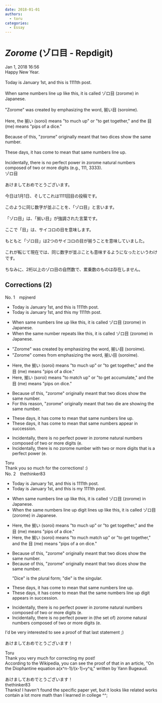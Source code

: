 ```yaml
---
date: 2018-01-01
authors:
  - toru
categories:
  - Essay
---
```


<h1 id="subject_show"><strong><em>Zorome</strong></em> (ゾロ目 - Repdigit) </h1>
<div class="date">Jan 1, 2018 16:56</div>
<div id="post"><div id="body_show_ori">
Happy New Year.<br/><br/>Today is January 1st, and this is 1111th post. <br/><br/>When same numbers line up like this, it is called ゾロ目 (zorome) in Japanese.<br/><br/>"Zorome" was created by emphasizing the word, 揃い目 (soroime).<br/><br/>Here, the 揃い (soroi) means "to much up" or "to get together," and the 目 (me) means "pips of a dice."<br/><br/>Because of this, "zorome" originally meant that two dices show the same number.<br/><br/>These days, it has come to mean that same numbers line up.<br/><br/>Incidentally, there is no perfect power in zorome natural numbers composed of two or more digits (e.g., 111, 3333).
</div></div>

<!-- more -->

<div id="post_ja"><div id="body_show_mo">
ゾロ目<br/><br/>あけましておめでとうございます。<br/><br/>今日は1月1日、そしてこれは1111回目の投稿です。<br/><br/>このように同じ数字が並ぶことを、「ゾロ目」と言います。<br/><br/>「ゾロ目」は、「揃い目」が強調された言葉です。<br/><br/>ここで「目」は、サイコロの目を意味します。<br/><br/>もともと「ゾロ目」は2つのサイコロの目が揃うことを意味していました。<br/><br/>これが転じて現在では、同じ数字が並ぶことも意味するようになったというわけです。<br/><br/>ちなみに、2桁以上のゾロ目の自然数で、累乗数のものは存在しません。
</div></div>

## Corrections (2)
<div id="block"><div class="first_name"> No. 1　<span class="just_name">mpjnerd</span></div><div id="block2">
<ul class="correction_field">
<li class="incorrect">Today is January 1st, and this is 1111th post.</li>
<li class="corrected correct">
Today is January 1st, and this my 1111th post.
</li>
</ul>
<ul class="correction_field">
<li class="incorrect">When same numbers line up like this, it is called ゾロ目 (zorome) in Japanese.</li>
<li class="corrected correct">
When the same number repeats like this, it is called ゾロ目 (zorome) in Japanese.
</li>
</ul>
<ul class="correction_field">
<li class="incorrect">"Zorome" was created by emphasizing the word, 揃い目 (soroime).</li>
<li class="corrected correct">
"Zorome" comes from emphasizing the word, 揃い目 (soroime).
</li>
</ul>
<ul class="correction_field">
<li class="incorrect">Here, the 揃い (soroi) means "to much up" or "to get together," and the 目 (me) means "pips of a dice."</li>
<li class="corrected correct">
Here, 揃い (soroi) means "to match up" or "to get accumulate," and the 目 (me) means "pips on dice."
</li>
</ul>
<ul class="correction_field">
<li class="incorrect">Because of this, "zorome" originally meant that two dices show the same number.</li>
<li class="corrected correct">
For this reason, "zorome" originally meant that two die are showing the same number.
</li>
</ul>
<ul class="correction_field">
<li class="incorrect">These days, it has come to mean that same numbers line up.</li>
<li class="corrected correct">
These days, it has come to mean that same numbers appear in succession. 
</li>
</ul>
<ul class="correction_field">
<li class="incorrect">Incidentally, there is no perfect power in zorome natural numbers composed of two or more digits (e.</li>
<li class="corrected correct">
Incidentally, there is no zorome number with two or more digits that is a perfect power (e.
</li>
</ul>
</div><div class="name"><span class="just_name">Toru</span><br>
Thank you so much for the corrections! :)
</div>
</div>
<div id="block"><div class="first_name"> No. 2　<span class="just_name">thethinker83</span></div><div id="block2">
<ul class="correction_field">
<li class="incorrect">Today is January 1st, and this is 1111th post.</li>
<li class="corrected correct">
Today is January 1st, and this is <span class="f_blue">my </span>1111th post.
</li>
</ul>
<ul class="correction_field">
<li class="incorrect">When same numbers line up like this, it is called ゾロ目 (zorome) in Japanese.</li>
<li class="corrected correct">
When <span class="f_blue">the </span>same <span class="f_red"><span class="sline">numbers line up</span></span> <span class="f_blue">digit lines up </span>like this, it is called ゾロ目 (zorome) in Japanese.
</li>
</ul>
<ul class="correction_field">
<li class="incorrect">Here, the 揃い (soroi) means "to much up" or "to get together," and the 目 (me) means "pips of a dice."</li>
<li class="corrected correct">
Here, the 揃い (soroi) means "to <span class="f_red"><span class="sline">much</span></span> <span class="f_blue">match </span>up" or "to get together," and the 目 (me) means "pips <span class="f_red"><span class="sline">of a</span></span> <span class="f_blue">on</span> dice."
</li>
</ul>
<ul class="correction_field">
<li class="incorrect">Because of this, "zorome" originally meant that two dices show the same number.</li>
<li class="corrected correct">
Because of this, "zorome" originally meant that two dice<span class="f_red"><span class="sline">s</span></span> show the same number.
<p class="correction_comment">"Dice" is the plural form; "die" is the singular.</p>
</li>
</ul>
<ul class="correction_field">
<li class="incorrect">These days, it has come to mean that same numbers line up.</li>
<li class="corrected correct">
These days, it has come to mean that <span class="f_blue">the </span>same <span class="f_red"><span class="sline">numbers line up </span></span><span class="f_blue">digit appears in succession</span>.
</li>
</ul>
<ul class="correction_field">
<li class="incorrect">Incidentally, there is no perfect power in zorome natural numbers composed of two or more digits (e.</li>
<li class="corrected correct">
Incidentally, there is no perfect power in <span class="f_blue">(the set of) </span>zorome natural numbers composed of two or more digits (e.
</li>
</ul>
<p class="comment_small">
 I'd be very interested to see a proof of that last statement ;)
 <br/>
 <br/>
 あけましておめでとうございます！
</p>

</div><div class="name"><span class="just_name">Toru</span><br>
Thank you very much for correcting my post!<br/>According to the Wikipedia, you can see the proof of that in an article, "On the Diophantine equation a(x^n-1)/(x-1)=y^q," written by Yann Bugeaud.<br/><br/>あけましておめでとうございます！
</div>
<div class="name"><span class="just_name">thethinker83</span><br>
Thanks!  I haven't found the specific paper yet, but it looks like related works contain a lot more math than I learned in college ^^;
</div>
</div>
